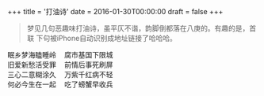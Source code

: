 +++
title = '打油诗'
date = 2016-01-30T00:00:00
draft = false
+++

> 梦见几句恶趣味打油诗，虽平仄不谐，韵脚倒都落在八庚的。有趣的是，首联
> 下句被iPhone自动识别成地址链接了哈哈哈。

<div class="poem">
<pre>
眠乡梦海瞌睡岭  腐市基国下限城
旧爱新愁活受罪  前情后事死刷屏
三心二意糊涂久  万紫千红病不轻
何必今生在一起  吃了螃蟹早收兵
</pre>
</div>
